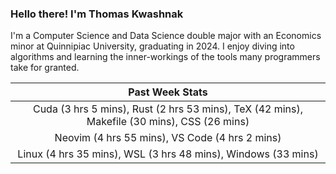 
### Hello there! I'm Thomas Kwashnak

I'm a Computer Science and Data Science double major with an Economics
minor at Quinnipiac University, graduating in 2024.
I enjoy diving into algorithms and learning the inner-workings of the tools
many programmers take for granted.

| Past Week Stats |
| :---: |
| Cuda (3 hrs 5 mins), Rust (2 hrs 53 mins), TeX (42 mins), Makefile (30 mins), CSS (26 mins) |
| Neovim (4 hrs 55 mins), VS Code (4 hrs 2 mins) |
| Linux (4 hrs 35 mins), WSL (3 hrs 48 mins), Windows (33 mins) |

